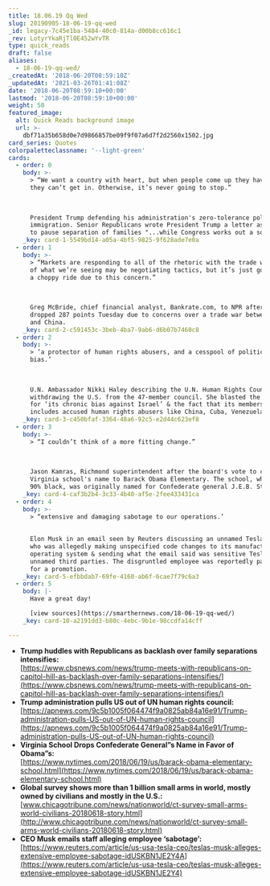 ```yaml
---
title: 18.06.19 Qq Wed
slug: 20190905-18-06-19-qq-wed
_id: legacy-7c45e1ba-5484-40c0-814a-d00b8cc616c1
_rev: LotyrYkaRjTl0E452wYvTR
type: quick_reads
draft: false
aliases:
  - 18-06-19-qq-wed/
_createdAt: '2018-06-20T08:59:10Z'
_updatedAt: '2021-03-26T01:41:08Z'
date: '2018-06-20T08:59:10+00:00'
lastmod: '2018-06-20T08:59:10+00:00'
weight: 50
featured_image:
  alt: Quick Reads background image
  url: >-
    dbf71a35b658d0e7d9866857be09f9f07a6d7f2d2560x1502.jpg
card_series: Quotes
colorpaletteclassname: '--light-green'
cards:
  - order: 0
    body: >-
      > “We want a country with heart, but when people come up they have to know
      they can’t get in. Otherwise, it’s never going to stop.”  
        
        
        
      President Trump defending his administration's zero-tolerance policy on
      immigration. Senior Republicans wrote President Trump a letter asking him
      to pause separation of families "...while Congress works out a solution."
    _key: card-1-5549bd14-a05a-4bf5-9825-9f628ade7e0a
  - order: 1
    body: >-
      > “Markets are responding to all of the rhetoric with the trade war. A lot
      of what we’re seeing may be negotiating tactics, but it’s just going to be
      a choppy ride due to this concern.”  
        
        
        
      Greg McBride, chief financial analyst, Bankrate.com, to NPR after the Dow
      dropped 287 points Tuesday due to concerns over a trade war between USA
      and China.
    _key: card-2-c591453c-3beb-4ba7-9ab6-d6b07b7460c8
  - order: 2
    body: >-
      > ‘a protector of human rights abusers, and a cesspool of political
      bias.’  
        
        
        
      U.N. Ambassador Nikki Haley describing the U.N. Human Rights Council after
      withdrawing the U.S. from the 47-member council. She blasted the council
      for ‘its chronic bias against Israel’ & the fact that its membership
      includes accused human rights abusers like China, Cuba, Venezuela & Congo.
    _key: card-3-c450bfaf-3364-48a6-92c5-e2d44c623ef8
  - order: 3
    body: >-
      > “I couldn’t think of a more fitting change.”  
        
        
        
      Jason Kamras, Richmond superintendent after the board's vote to change a
      Virginia school's name to Barack Obama Elementary. The school, which is
      90% black, was originally named for Confederate general J.E.B. Stuart.
    _key: card-4-caf3b2b4-3c33-4b40-af5e-2fee433431ca
  - order: 4
    body: >-
      > “extensive and damaging sabotage to our operations.’  
        
        
      Elon Musk in an email seen by Reuters discussing an unnamed Tesla employee
      who was allegedly making unspecified code changes to its manufacturing
      operating system & sending what the email said was sensitive Tesla data to
      unnamed third parties. The disgruntled employee was reportedly passed over
      for a promotion.
    _key: card-5-efbbdab7-69fe-4160-ab6f-6cae7f79c6a3
  - order: 5
    body: |-
      Have a great day!

      [view sources](https://smarthernews.com/18-06-19-qq-wed/)
    _key: card-10-a2191dd3-b80c-4ebc-9b1e-98ccdfa14cff

---
```

* **Trump huddles with Republicans as backlash over family separations intensifies:**  
[https://www.cbsnews.com/news/trump-meets-with-republicans-on-capitol-hill-as-backlash-over-family-separations-intensifies/](https://www.cbsnews.com/news/trump-meets-with-republicans-on-capitol-hill-as-backlash-over-family-separations-intensifies/)
* **Trump administration pulls US out of UN human rights council:**  
[https://apnews.com/9c5b1005f064474f9a0825ab84a16e91/Trump-administration-pulls-US-out-of-UN-human-rights-council](https://apnews.com/9c5b1005f064474f9a0825ab84a16e91/Trump-administration-pulls-US-out-of-UN-human-rights-council)
* **Virginia School Drops Confederate General”s Name in Favor of Obama”s:**  
[https://www.nytimes.com/2018/06/19/us/barack-obama-elementary-school.html](https://www.nytimes.com/2018/06/19/us/barack-obama-elementary-school.html)
* **Global survey shows more than 1 billion small arms in world, mostly owned by civilians and mostly in the U.S.:**  
[www.chicagotribune.com/news/nationworld/ct-survey-small-arms-world-civilians-20180618-story.html](http://www.chicagotribune.com/news/nationworld/ct-survey-small-arms-world-civilians-20180618-story.html)
* **CEO Musk emails staff alleging employee ‘sabotage’:**  
[https://www.reuters.com/article/us-usa-tesla-ceo/teslas-musk-alleges-extensive-employee-sabotage-idUSKBN1JE2Y4A](https://www.reuters.com/article/us-usa-tesla-ceo/teslas-musk-alleges-extensive-employee-sabotage-idUSKBN1JE2Y4)